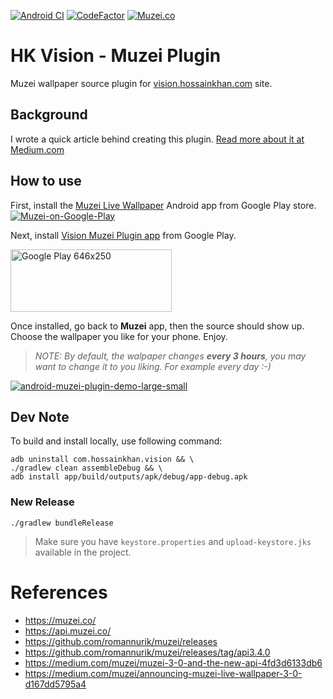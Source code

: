 [![Android CI](https://github.com/amardeshbd/android-hk-vision-muzei-plugin/workflows/Android%20CI/badge.svg?branch=master)](https://github.com/amardeshbd/android-hk-vision-muzei-plugin/actions) [![CodeFactor](https://www.codefactor.io/repository/github/hossain-khan/android-hk-vision-muzei-plugin/badge)](https://www.codefactor.io/repository/github/hossain-khan/android-hk-vision-muzei-plugin) [![Muzei.co](https://img.shields.io/badge/muzei.co-API%203.4%2B-blue)](http://api.muzei.co/)

# HK Vision - Muzei Plugin
Muzei wallpaper source plugin for [vision.hossainkhan.com](https://vision.hossainkhan.com/) site.

## Background
I wrote a quick article behind creating this plugin. [Read more about it at Medium.com](https://medium.com/@hossainkhan/hackathon-creating-the-simplest-muzei-wallpaper-plugin-for-android-9d080dbb4bf)

## How to use
First, install the [Muzei Live Wallpaper](https://play.google.com/store/apps/details?id=net.nurik.roman.muzei) Android app from Google Play store.  
[![Muzei-on-Google-Play](https://user-images.githubusercontent.com/99822/81494196-decc1600-9274-11ea-9296-f167952e5fc1.png)](https://play.google.com/store/apps/details?id=net.nurik.roman.muzei)

Next, install [Vision Muzei Plugin app](https://play.google.com/store/apps/details?id=com.hossainkhan.vision) from Google Play.

[<img src="https://play.google.com/intl/en_us/badges/static/images/badges/en_badge_web_generic.png" width="258" height="100" alt="Google Play 646x250">](https://play.google.com/store/apps/details?id=com.hossainkhan.vision)

Once installed, go back to **Muzei** app, then the source should show up. Choose the wallpaper you like for your phone. Enjoy.

> _NOTE: By default, the walpaper changes **every 3 hours**, you may want to change it to you liking. For example every day :-)_

[![android-muzei-plugin-demo-large-small](https://user-images.githubusercontent.com/99822/81618324-19d56300-93b5-11ea-8367-62376439a99c.png)](https://play.google.com/store/apps/details?id=com.hossainkhan.vision)

## Dev Note
To build and install locally, use following command:

```
adb uninstall com.hossainkhan.vision && \
./gradlew clean assembleDebug && \
adb install app/build/outputs/apk/debug/app-debug.apk 
```

### New Release
```
./gradlew bundleRelease
```
> Make sure you have `keystore.properties` and `upload-keystore.jks` available in the project.

# References
* https://muzei.co/
* https://api.muzei.co/
* https://github.com/romannurik/muzei/releases
* https://github.com/romannurik/muzei/releases/tag/api3.4.0
* https://medium.com/muzei/muzei-3-0-and-the-new-api-4fd3d6133db6
* https://medium.com/muzei/announcing-muzei-live-wallpaper-3-0-d167dd5795a4
